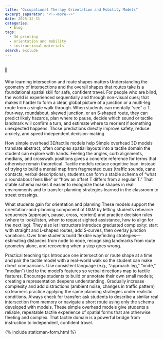 ```yaml
---
title: "Occupational Therapy Orientation and Mobility Models"
excerpt_separator: "<!--more-->"
date: 2025-12-31
categories:
  - blog
tags:
  - 3d printing
  - orientation and mobility
  - instructional materials
search: exclude
---
```


## I
Why learning intersection and route shapes matters
Understanding the geometry of intersections and the overall shapes that routes take is a foundational spatial skill for safe, confident travel. For people who are blind, the world is experienced sequentially and through non-visual cues; that makes it harder to form a clear, global picture of a junction or a multi-leg route from a single walk-through. When students can mentally “see” a T, four‑way, roundabout, skewed junction, or an S‑shaped route, they can predict likely hazards, plan where to pause, decide which sound or tactile landmark will confirm a turn, and estimate where to reorient if something unexpected happens. Those predictions directly improve safety, reduce anxiety, and speed independent decision-making.

How simple overhead 3D/tactile models help
Simple overhead 3D models translate abstract, often complex spatial layouts into a tactile domain the student can explore with hands. Feeling the angles, curb alignments, medians, and crosswalk positions gives a concrete reference for terms that otherwise remain theoretical. Tactile models reduce cognitive load: instead of trying to build a mental map from fragmented cues (traffic sounds, cane contacts, verbal descriptions), students can form a stable schema of “what a roundabout feels like” or “how an offset T differs from a regular T.” That stable schema makes it easier to recognize those shapes in real environments and to transfer planning strategies learned in the classroom to street crossings.

What students gain for orientation and planning
These models support the orientation-and-planning component of O&M by letting students rehearse sequences (approach, pause, cross, reorient) and practice decision rules (where to look/listen, when to request sighted assistance, how to align for the next leg). They also let instructors introduce graduated complexity: start with straight and L‑shaped routes, add S‑curves, then overlay junction variations. Over time students build flexible wayfinding strategies—estimating distances from node to node, recognising landmarks from route geometry alone, and recovering when a step goes wrong.

Practical teaching tips
Introduce one intersection or route shape at a time and pair the tactile model with a real-world walk so the student can make direct comparisons.
Use consistent language (e.g., “approach leg,” “node,” “median”) tied to the model’s features so verbal directions map to tactile features.
Encourage students to build or annotate their own small models; creating a representation deepens understanding.
Gradually increase complexity and add distractions (ambient noise, changes in traffic pattern) so learners practice applying the same planning strategies under realistic conditions.
Always check for transfer: ask students to describe a similar real intersection from memory or navigate a short route using only the schema developed with models.
These simple overhead models give students a reliable, repeatable tactile experience of spatial forms that are otherwise fleeting and complex. That tactile domain is a powerful bridge from instruction to independent, confident travel.


{% include staticman-form.html %}
